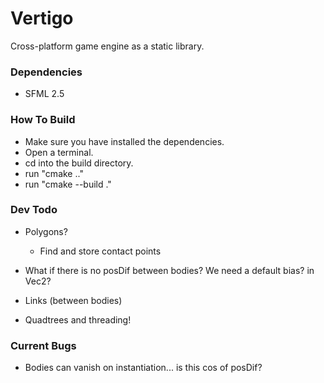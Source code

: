 # Vertigo
Cross-platform game engine as a static library.

### Dependencies
 - SFML 2.5

### How To Build
 - Make sure you have installed the dependencies.
 - Open a terminal.
 - cd into the build directory.
 - run "cmake .."
 - run "cmake --build ."

### Dev Todo
 - Polygons?
	 - Find and store contact points

 - What if there is no posDif between bodies? We need a default bias? in Vec2?
 - Links (between bodies)
 - Quadtrees and threading!

### Current Bugs
 - Bodies can vanish on instantiation... is this cos of posDif?

 